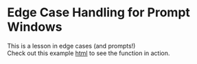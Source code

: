 # Edge Case Handling for Prompt Windows

This is a lesson in edge cases (and prompts!)<br>
Check out this example <a target="_blank" href="http://htmlpreview.github.io/?https://github.com/patci/prompt_edge_cases/blob/master/example.html">html</a> to see the function in action.

